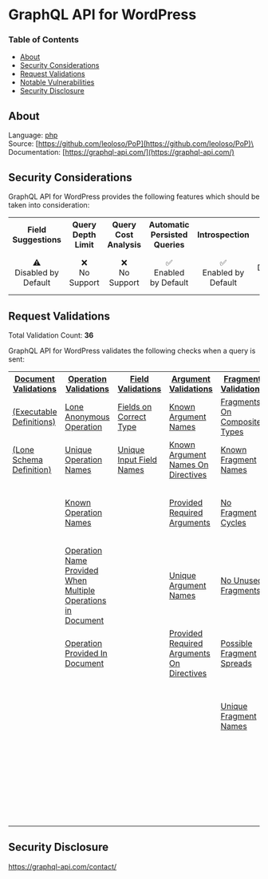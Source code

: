 # GraphQL API for WordPress

### Table of Contents
* [About](#About)
* [Security Considerations](#Security-Considerations)
* [Request Validations](#Request-Validations)
* [Notable Vulnerabilities](#Notable-Vulnerabilties)
* [Security Disclosure](#Security-Disclosure)

## About
Language: [php](https://www.php.net/)\
Source: [https://github.com/leoloso/PoP](https://github.com/leoloso/PoP)\
Documentation: [https://graphql-api.com/](https://graphql-api.com/)

## Security Considerations
GraphQL API for WordPress provides the following features which should be taken into consideration:

<table>
    <tr>
        <th align="center">Field Suggestions</th>
        <th align="center">Query Depth Limit</th>
        <th align="center">Query Cost Analysis</th>
        <th align="center">Automatic Persisted Queries</th>
        <th align="center">Introspection</th>
        <th align="center">Debug Mode</th>
        <th align="center">Batch Requests</th>
    </tr>
    <tr>
        <td align="center">⚠️<br>Disabled by Default</td>
        <td align="center">❌<br>No Support</td>
        <td align="center">❌<br>No Support</td>
        <td align="center">✅<br>Enabled by Default</td>
        <td align="center">✅<br>Enabled by Default</td>
        <td align="center">⚠️<br>Disabled by Default</td>
        <td align="center">✅<br>Enabled by Default</td>
    </tr>
</table>

## Request Validations
Total Validation Count: **36**

GraphQL API for WordPress validates the following checks when a query is sent:

<table>
    <tr>
        <th><a href="https://spec.graphql.org/October2021/#sec-Documents">Document Validations</a></th>
        <th><a href="https://spec.graphql.org/October2021/#sec-Validation.Operations">Operation Validations</a></th>
        <th><a href="https://spec.graphql.org/October2021/#sec-Validation.Fields">Field Validations</a></th>
        <th><a href="https://spec.graphql.org/October2021/#sec-Validation.Arguments">Argument Validations</a></th>
        <th><a href="https://spec.graphql.org/October2021/#sec-Validation.Fragments">Fragment Validations</a></th>
        <th><a href="https://spec.graphql.org/October2021/#sec-Values">Value Validations</a></th>
        <th><a href="https://spec.graphql.org/October2021/#sec-Validation.Directives">Directive Validations</a></th>
        <th><a href="https://spec.graphql.org/October2021/#sec-Validation.Variables">Variable Validations</a></th>
        <th>Misc. Validations</th>
    </tr>
    <tr>
        <td><a href="https://github.com/leoloso/PoP/blob/21f5820c459800946ad69b530412eded836e4f1e/layers/Engine/packages/graphql-parser/src/Spec/Parser/Parser.php">(Executable Definitions)</a></td>
        <td><a href="https://github.com/leoloso/PoP/blob/45791105a1b850ee1b07426700c476440d43f4c0/layers/Engine/packages/graphql-parser/src/Spec/Execution/ExecutableDocument.php#L87">Lone Anonymous Operation</a></td>
        <td><a href="https://github.com/leoloso/PoP/blob/dbba064860c3df23d5731f909902243b74cb1aa1/layers/Engine/packages/component-model/src/TypeResolvers/ObjectType/AbstractObjectTypeResolver.php#L172">Fields on Correct Type</a></td>
        <td><a href="https://github.com/leoloso/PoP/blob/dbba064860c3df23d5731f909902243b74cb1aa1/layers/Engine/packages/component-model/src/Schema/FieldQueryInterpreter.php#L465">Known Argument Names</a></td>
        <td><a href="https://github.com/leoloso/PoP/blob/9c05560107a1d7163f494aee742fc2cea5149a39/layers/Engine/packages/component-model/src/ExtendedSpec/Execution/ExecutableDocument.php#L111">Fragments On Composite Types</a></td>
        <td><a href="https://github.com/leoloso/PoP/blob/dbba064860c3df23d5731f909902243b74cb1aa1/layers/Engine/packages/component-model/src/TypeResolvers/UnionType/AbstractUnionTypeResolver.php#L414">Known Type Names</a></td>
        <td><a href="https://github.com/leoloso/PoP/blob/dbba064860c3df23d5731f909902243b74cb1aa1/layers/Engine/packages/component-model/src/TypeResolvers/AbstractRelationalTypeResolver.php#L248">Known Directives</a></td>
        <td><a href="https://github.com/leoloso/PoP/blob/56beb22e72795e7a4ba61f33a1b75ee91e551407/layers/Engine/packages/graphql-parser/src/Spec/Parser/Ast/Document.php#L383">No Undefined Variables</a></td>
        <td><a href="https://github.com/leoloso/PoP/blob/a90db0edd3fb7dc85edc434adc3e48fb41c75356/layers/GraphQLAPIForWP/plugins/graphql-api-for-wp/docs/en/release-notes/0.9.md#exposed-the-__schema-introspection-field-in-the-acls">Disable Introspection</a></td>
    </tr>
    <tr>
        <td><a href="https://github.com/leoloso/PoP/blob/21f5820c459800946ad69b530412eded836e4f1e/layers/Engine/packages/graphql-parser/src/Spec/Parser/Parser.php">(Lone Schema Definition)</a></td>
        <td><a href="https://github.com/leoloso/PoP/blob/56beb22e72795e7a4ba61f33a1b75ee91e551407/layers/Engine/packages/graphql-parser/src/Spec/Parser/Ast/Document.php#L128">Unique Operation Names</a></td>
        <td><a href="https://github.com/leoloso/PoP/blob/21f5820c459800946ad69b530412eded836e4f1e/layers/Engine/packages/graphql-parser/src/Spec/Parser/Parser.php#L660">Unique Input Field Names</a></td>
        <td><a href="https://github.com/leoloso/PoP/blob/dbba064860c3df23d5731f909902243b74cb1aa1/layers/Engine/packages/component-model/src/Schema/FieldQueryInterpreter.php#L465">Known Argument Names On Directives</a></td>
        <td><a href="https://github.com/leoloso/PoP/blob/56beb22e72795e7a4ba61f33a1b75ee91e551407/layers/Engine/packages/graphql-parser/src/Spec/Parser/Ast/Document.php#L173">Known Fragment Names</a></td>
        <td><a href="https://github.com/leoloso/PoP/blob/21f5820c459800946ad69b530412eded836e4f1e/layers/Engine/packages/graphql-parser/src/Spec/Parser/Parser.php">(Possible Type Extensions)</a></td>
        <td><a href="https://github.com/leoloso/PoP/blob/dbba064860c3df23d5731f909902243b74cb1aa1/layers/Engine/packages/component-model/src/TypeResolvers/AbstractRelationalTypeResolver.php#L429">Repeatable Directives</a></td>
        <td><a href="https://github.com/leoloso/PoP/blob/56beb22e72795e7a4ba61f33a1b75ee91e551407/layers/Engine/packages/graphql-parser/src/Spec/Parser/Ast/Document.php#L566">No Unused Variables</a></td>
        <td><a href="https://github.com/leoloso/PoP/blob/d80220235a00bdd63e27b6105ef88fd840129a92/layers/Engine/packages/graphql-parser/src/ExtendedSpec/Parser/Ast/ArgumentValue/DynamicVariableReference.php#L60">Dynamic Variable Has Value Exported</a></td>
    </tr>
    <tr>
        <td><a href=""></a></td>
        <td><a href="https://github.com/leoloso/PoP/blob/45791105a1b850ee1b07426700c476440d43f4c0/layers/Engine/packages/graphql-parser/src/Spec/Execution/ExecutableDocument.php#L108">Known Operation Names</a></td>
        <td><a href=""></a></td>
        <td><a href="https://github.com/leoloso/PoP/blob/215b00a97789b3b543adc2f3380d1ca8f705a2f6/layers/Engine/packages/component-model/src/Resolvers/FieldOrDirectiveResolverTrait.php#L26">Provided Required Arguments</a></td>
        <td><a href="https://github.com/leoloso/PoP/blob/56beb22e72795e7a4ba61f33a1b75ee91e551407/layers/Engine/packages/graphql-parser/src/Spec/Parser/Ast/Document.php#L276">No Fragment Cycles</a></td>
        <td><a href="https://github.com/leoloso/PoP/blob/dbba064860c3df23d5731f909902243b74cb1aa1/layers/Engine/packages/component-model/src/TypeResolvers/EnumType/AbstractEnumTypeResolver.php#L262">Unique Enum Value Names</a></td>
        <td><a href=""></a></td>
        <td><a href="https://github.com/leoloso/PoP/blob/56beb22e72795e7a4ba61f33a1b75ee91e551407/layers/Engine/packages/graphql-parser/src/Spec/Parser/Ast/Document.php#L357">Unique Variable Names</a></td>
        <td><a href="https://github.com/leoloso/PoP/blob/215b00a97789b3b543adc2f3380d1ca8f705a2f6/layers/Engine/packages/component-model/src/TypeResolvers/InputObjectType/OneofInputObjectTypeResolverTrait.php#L40">@oneOf Input Object Must Receive Exactly 1 Input Value</a></td>
    </tr>
    <tr>
        <td><a href=""></a></td>
        <td><a href="https://github.com/leoloso/PoP/blob/45791105a1b850ee1b07426700c476440d43f4c0/layers/Engine/packages/graphql-parser/src/Spec/Execution/ExecutableDocument.php#L91">Operation Name Provided When Multiple Operations in Document</a></td>
        <td><a href=""></a></td>
        <td><a href="https://github.com/leoloso/PoP/blob/56beb22e72795e7a4ba61f33a1b75ee91e551407/layers/Engine/packages/graphql-parser/src/Spec/Parser/Ast/Document.php#L667">Unique Argument Names</a></td>
        <td><a href="https://github.com/leoloso/PoP/blob/56beb22e72795e7a4ba61f33a1b75ee91e551407/layers/Engine/packages/graphql-parser/src/Spec/Parser/Ast/Document.php#L312">No Unused Fragments</a></td>
        <td><a href="https://github.com/leoloso/PoP/blob/dbba064860c3df23d5731f909902243b74cb1aa1/layers/Engine/packages/component-model/src/Schema/FieldQueryInterpreter.php#L1021">Values Of Correct Type</a></td>
        <td><a href=""></a></td>
        <td><a href="https://github.com/leoloso/PoP/blob/45791105a1b850ee1b07426700c476440d43f4c0/layers/Engine/packages/graphql-parser/src/Spec/Execution/ExecutableDocument.php#L129">Variables In Allowed Position</a></td>
        <td><a href="https://github.com/leoloso/PoP/blob/dbba064860c3df23d5731f909902243b74cb1aa1/layers/Engine/packages/component-model/src/TypeResolvers/EnumType/AbstractEnumTypeResolver.php#L127">Enum Value Must Be String</a></td>
    </tr>
    <tr>
        <td><a href=""></a></td>
        <td><a href="https://github.com/leoloso/PoP/blob/56beb22e72795e7a4ba61f33a1b75ee91e551407/layers/Engine/packages/graphql-parser/src/Spec/Parser/Ast/Document.php#L112">Operation Provided In Document</a></td>
        <td><a href=""></a></td>
        <td><a href="https://github.com/leoloso/PoP/blob/215b00a97789b3b543adc2f3380d1ca8f705a2f6/layers/Engine/packages/component-model/src/Resolvers/FieldOrDirectiveResolverTrait.php#L26">Provided Required Arguments On Directives</a></td>
        <td><a href="https://github.com/leoloso/PoP/blob/9c05560107a1d7163f494aee742fc2cea5149a39/layers/Engine/packages/component-model/src/ExtendedSpec/Execution/ExecutableDocument.php#L93">Possible Fragment Spreads</a></td>
        <td><a href="https://github.com/leoloso/PoP/blob/dbba064860c3df23d5731f909902243b74cb1aa1/layers/Engine/packages/component-model/src/TypeResolvers/InputObjectType/AbstractInputObjectTypeResolver.php#L376">Provided Required Inputs On Input Objects</a></td>
        <td><a href=""></a></td>
        <td><a href=""></a></td>
        <td><a href="https://github.com/leoloso/PoP/blob/215b00a97789b3b543adc2f3380d1ca8f705a2f6/layers/Engine/packages/component-model/src/HelperServices/DataloadHelperService.php#L77"></a>Field Is Not Relational Type (Can't Nest Data)</td>
    </tr>
    <tr>
        <td><a href=""></a></td>
        <td><a href=""></a></td>
        <td><a href=""></a></td>
        <td><a href=""></a></td>
        <td><a href="https://github.com/leoloso/PoP/blob/56beb22e72795e7a4ba61f33a1b75ee91e551407/layers/Engine/packages/graphql-parser/src/Spec/Parser/Ast/Document.php#L261">Unique Fragment Names</a></td>
        <td><a href="https://github.com/leoloso/PoP/blob/dbba064860c3df23d5731f909902243b74cb1aa1/layers/Engine/packages/component-model/src/TypeResolvers/EnumType/AbstractEnumTypeResolver.php#L97">Enum Value is Not Valid</a></td>
        <td><a href=""></a></td>
        <td><a href=""></a></td>
        <td><a href="https://github.com/leoloso/PoP/blob/dbba064860c3df23d5731f909902243b74cb1aa1/layers/Engine/packages/component-model/src/TypeResolvers/ObjectType/AbstractObjectTypeResolver.php#L178">No Field Or Directive Was Found With Required Version Constraint</a></td>
    </tr>
    <tr>
        <td><a href=""></a></td>
        <td><a href=""></a></td>
        <td><a href=""></a></td>
        <td><a href=""></a></td>
        <td><a href=""></a></td>
        <td><a href=""></a></td>
        <td><a href=""></a></td>
        <td><a href=""></a></td>
        <td><a href="https://github.com/leoloso/PoP/blob/dbba064860c3df23d5731f909902243b74cb1aa1/layers/Engine/packages/graphql-parser/src/ExtendedSpec/Parser/AbstractParser.php#L95">A Directive's Behavior Can Be Modified By At Most 1 Other Directive</a></td>
    </tr>
</table>

## Security Disclosure
https://graphql-api.com/contact/